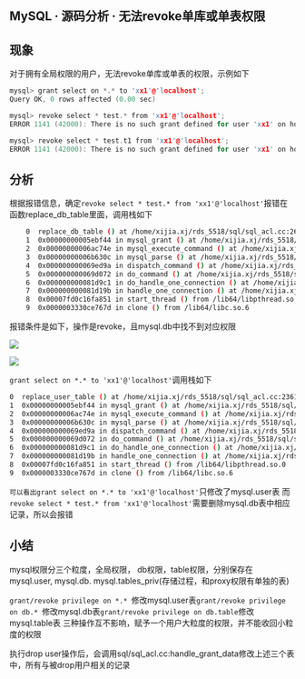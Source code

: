 ## MySQL · 源码分析 · 无法revoke单库或单表权限


    
## 现象

对于拥有全局权限的用户，无法revoke单库或单表的权限，示例如下  

```cpp
mysql> grant select on *.* to 'xx1'@'localhost';
Query OK, 0 rows affected (0.00 sec)

mysql> revoke select * test.* from 'xx1'@'localhost';
ERROR 1141 (42000): There is no such grant defined for user 'xx1' on host 'localhost'

mysql> revoke select * test.t1 from 'xx1'@'localhost';
ERROR 1141 (42000): There is no such grant defined for user 'xx1' on host 'localhost'

```

## 分析


根据报错信息，确定`revoke select * test.* from 'xx1'@'localhost'`报错在函数replace_db_table里面，调用栈如下  

```bash
    0  replace_db_table () at /home/xijia.xj/rds_5518/sql/sql_acl.cc:2662
    1  0x00000000005ebf44 in mysql_grant () at /home/xijia.xj/rds_5518/sql/sql_acl.cc:4230
    2  0x00000000006ac74e in mysql_execute_command () at /home/xijia.xj/rds_5518/sql/sql_parse.cc:4255
    3  0x00000000006b630c in mysql_parse () at /home/xijia.xj/rds_5518/sql/sql_parse.cc:6591
    4  0x000000000069ed9a in dispatch_command () at /home/xijia.xj/rds_5518/sql/sql_parse.cc:1214
    5  0x000000000069d072 in do_command () at /home/xijia.xj/rds_5518/sql/sql_parse.cc:837
    6  0x000000000081d9c1 in do_handle_one_connection () at /home/xijia.xj/rds_5518/sql/sql_connect.cc:1426
    7  0x000000000081d19b in handle_one_connection () at /home/xijia.xj/rds_5518/sql/sql_connect.cc:1332
    8  0x00007fd0c16fa851 in start_thread () from /lib64/libpthread.so.0
    9  0x0000003330ce767d in clone () from /lib64/libc.so.6 

```


报错条件是如下，操作是revoke，且mysql.db中找不到对应权限  


![][0]

![][1]  

`grant select on *.* to 'xx1'@'localhost'`调用栈如下  

```bash
0  replace_user_table () at /home/xijia.xj/rds_5518/sql/sql_acl.cc:2361
1  0x00000000005ebf44 in mysql_grant () at /home/xijia.xj/rds_5518/sql/sql_acl.cc:4220
2  0x00000000006ac74e in mysql_execute_command () at /home/xijia.xj/rds_5518/sql/sql_parse.cc:4255
3  0x00000000006b630c in mysql_parse () at /home/xijia.xj/rds_5518/sql/sql_parse.cc:6591
4  0x000000000069ed9a in dispatch_command () at /home/xijia.xj/rds_5518/sql/sql_parse.cc:1214
5  0x000000000069d072 in do_command () at /home/xijia.xj/rds_5518/sql/sql_parse.cc:837
6  0x000000000081d9c1 in do_handle_one_connection () at /home/xijia.xj/rds_5518/sql/sql_connect.cc:1426
7  0x000000000081d19b in handle_one_connection () at /home/xijia.xj/rds_5518/sql/sql_connect.cc:1332
8  0x00007fd0c16fa851 in start_thread () from /lib64/libpthread.so.0
9  0x0000003330ce767d in clone () from /lib64/libc.so.6 

```
`可以看出grant select on *.* to 'xx1'@'localhost'`只修改了mysql.user表
而`revoke select * test.* from 'xx1'@'localhost'`需要删除mysql.db表中相应记录，所以会报错  

## 小结


mysql权限分三个粒度，全局权限， db权限，table权限，分别保存在mysql.user, mysql.db. mysql.tables_priv(存储过程，和proxy权限有单独的表)  

`grant/revoke privilege on *.* `修改mysql.user表`grant/revoke privilege on db.* `修改mysql.db表`grant/revoke privilege on db.table`修改mysql.table表
三种操作互不影响，赋予一个用户大粒度的权限，并不能收回小粒度的权限  


执行drop user操作后，会调用sql/sql_acl.cc:handle_grant_data修改上述三个表中，所有与被drop用户相关的记录  


[0]: http://ata2-img.cn-hangzhou.img-pub.aliyun-inc.com/db144c962594d30e78a7aceb808b51e0
[1]: http://ata2-img.cn-hangzhou.img-pub.aliyun-inc.com/4e6d3c94ebabffea921fdf0bdab7e363